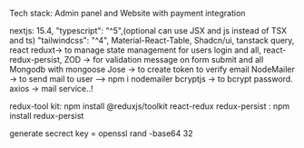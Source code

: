 Tech stack:
Admin panel and Website with payment integration

nextjs: 15.4,
"typescript": "^5",(optional can use JSX and js instead of TSX and ts)
"tailwindcss": "^4",
Material-React-Table,
Shadcn/ui,
tanstack query,
react reduxt-> to manage state management for users login and all,
react-redux-persist,
ZOD -> for validation message on form submit and all 
Mongodb with mongoose
Jose -> to create token to verify email 
NodeMailer ->  to send mail to user --> npm i nodemailer
bcryptjs -> to bcrypt password.
axios -> mail service..!

redux-tool kit:  npm install @reduxjs/toolkit react-redux
redux-persist : npm install redux-persist



generate secrect key = openssl rand -base64 32

